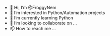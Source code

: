 - 👋 Hi, I’m @FroggyNem
- 👀 I’m interested in Python/Automation projects
- 🌱 I’m currently learning Python
- 💞️ I’m looking to collaborate on ...
- 📫 How to reach me ...

<!---
FroggyNem/FroggyNem is a ✨ special ✨ repository because its `README.md` (this file) appears on your GitHub profile.
You can click the Preview link to take a look at your changes.
--->
